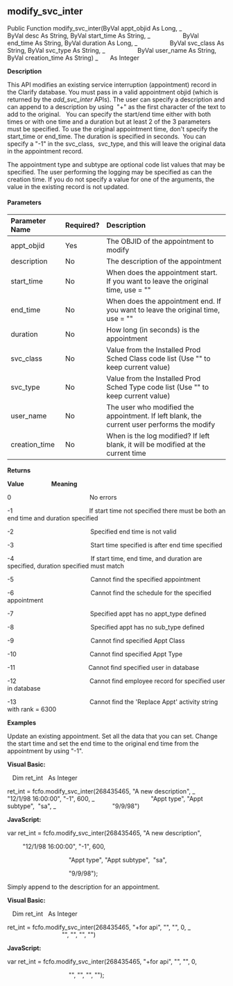 modify_svc_inter
------------------

Public Function modify_svc_inter(ByVal appt_objid As Long, _
                  ByVal desc As String, ByVal start_time As String, _
                  ByVal end_time As String, ByVal duration As Long, _
                  ByVal svc_class As String, ByVal svc_type As String, _
                  ByVal user_name As String, ByVal creation_time As String) _
      As Integer

**Description**

This API modifies an existing service interruption (appointment) record in the Clarify database. You must pass in a valid appointment objid (which is returned by the _add_svc_inter_ APIs). The user can specify a description and can append to a description by using  "+" as the first character of the text to add to the original.   You can specify the start/end time either with both times or with one time and a duration but at least 2 of the 3 parameters must be specified. To use the original appointment time, don't specify the start_time or end_time. The duration is specified in seconds.  You can specify a "-1" in the svc_class,  svc_type, and this will leave the original data in the appointment record.

The appointment type and subtype are optional code list values that may be specified. The user performing the logging may be specified as can the creation time. If you do not specify a value for one of the arguments, the value in the existing record is not updated.

#### Parameters

| Parameter Name | Required? | Description |
|:--- |:--- |:--- |
| appt_objid | Yes | The OBJID of the appointment to modify |
| description | No | The description of the appointment |
| start_time | No | When does the appointment start. If you want to leave the original time, use = "" |
| end_time | No | When does the appointment end. If you want to leave the original time, use = "" |
| duration | No | How long (in seconds) is the appointment |
| svc_class | No | Value from the Installed Prod Sched Class code list (Use "" to keep current value) |
| svc_type | No | Value from the Installed Prod Sched Type code list (Use "" to keep current value) |
| user_name | No | The user who modified the appointment. If left blank, the current user performs the modify |
| creation_time | No | When is the log modified? If left blank, it will be modified at the current time |

**Returns**

**Value**                **Meaning**

0                                              No errors

-1                                             If start time not specified there must be both an end time and duration specified

-2                                             Specified end time is not valid

-3                                             Start time specified is after end time specified

-4                                             If start time, end time, and duration are specified, duration specified must match

-5                                             Cannot find the specified appointment

-6                                             Cannot find the schedule for the specified appointment

-7                                             Specified appt has no appt_type defined

-8                                             Specified appt has no sub_type defined

-9                                             Cannot find specified Appt Class

-10                                           Cannot find specified Appt Type

-11                                           Cannot find specified user in database

-12                                           Cannot find employee record for specified user in database

-13                                           Cannot find the 'Replace Appt' activity string with rank = 6300

**Examples**

 Update an existing appointment. Set all the data that you can set. Change the start time and set the end time to the original end time from the appointment by using "-1".

**Visual Basic:**

   Dim ret_int   As Integer

ret_int = fcfo.modify_svc_inter(268435465, "A new description", _
     "12/1/98 16:00:00", "-1", 600, _
                                "Appt type", "Appt subtype",  "sa", _
                                "9/9/98")

**JavaScript:**

var ret_int = fcfo.modify_svc_inter(268435465, "A new description",

         "12/1/98 16:00:00", "-1", 600,

                                    "Appt type", "Appt subtype",  "sa",

                                    "9/9/98");

 Simply append to the description for an appointment.

**Visual Basic:**

   Dim ret_int   As Integer

ret_int = fcfo.modify_svc_inter(268435465, "+for api", "", "", 0, _
                                "", "", "", "")

**JavaScript:**

var ret_int = fcfo.modify_svc_inter(268435465, "+for api", "", "", 0,

                                    "", "", "", "");